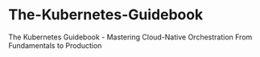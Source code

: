 # The-Kubernetes-Guidebook
The Kubernetes Guidebook - Mastering Cloud-Native Orchestration From Fundamentals to Production

